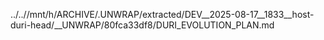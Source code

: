 ../..//mnt/h/ARCHIVE/.UNWRAP/extracted/DEV__2025-08-17__1833__host-duri-head/__UNWRAP/80fca33df8/DURI_EVOLUTION_PLAN.md